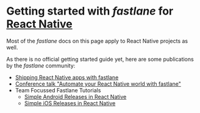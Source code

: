 # Getting started with _fastlane_ for [React Native](https://facebook.github.io/react-native/)

Most of the _fastlane_ docs on this page apply to React Native projects as well. 

As there is no official getting started guide yet, here are some publications by the _fastlane_ community:

- [Shipping React Native apps with fastlane](https://carloscuesta.me/blog/shipping-react-native-apps-with-fastlane/)
- [Conference talk "Automate your React Native world with fastlane"](https://www.youtube.com/watch?v=1K5OLv3moFg)
- Team Focussed Fastlane Tutorials
  - [Simple Android Releases in React Native](https://shift.infinite.red/simple-react-native-android-releases-319dc5e29605)
  - [Simple iOS Releases in React Native](https://shift.infinite.red/simple-react-native-ios-releases-4c28bb53a97b)
